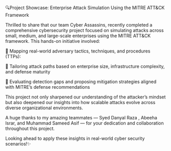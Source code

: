 🔍Project Showcase: Enterprise Attack Simulation Using the MITRE ATT&CK Framework

Thrilled to share that our team Cyber Assassins, recently completed a comprehensive cybersecurity project focused on simulating attacks across small, medium, and large-scale enterprises using the MITRE ATT&CK framework. This hands-on initiative involved:

🧠 Mapping real-world adversary tactics, techniques, and procedures (TTPs):

🧩 Tailoring attack paths based on enterprise size, infrastructure complexity, and defense maturity 

🔐 Evaluating detection gaps and proposing mitigation strategies aligned with MITRE’s defense recommendations 

This project not only sharpened our understanding of the attacker’s mindset but also deepened our insights into how scalable attacks evolve across diverse organizational environments.

A huge thanks to my amazing teammates — Syed Danyal Raza , Abeeha Israr, and Muhammad Sameed Asif — for your dedication and collaboration throughout this project. 

Looking ahead to apply these insights in real-world cyber security scenarios!✨
